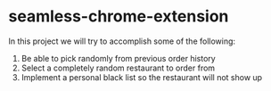 # seamless-chrome-extension

In this project we will try to accomplish some of the following:

1. Be able to pick randomly from previous order history
2. Select a completely random restaurant to order from
3. Implement a personal black list so the restaurant will not show up
